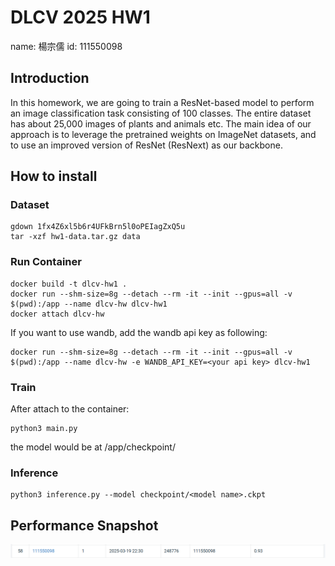 # DLCV 2025 HW1

name: 楊宗儒
id: 111550098

## Introduction

In this homework, we are going to train a ResNet-based model to perform an image classification task consisting of 100 classes. The entire dataset has about 25,000 images of plants and animals etc. 
The main idea of our approach is to leverage the pretrained weights on ImageNet datasets, and to use an improved version of ResNet (ResNext) as our backbone.

## How to install

### Dataset
```
gdown 1fx4Z6xl5b6r4UFkBrn5l0oPEIagZxQ5u
tar -xzf hw1-data.tar.gz data
```

### Run Container

```
docker build -t dlcv-hw1 .
docker run --shm-size=8g --detach --rm -it --init --gpus=all -v $(pwd):/app --name dlcv-hw dlcv-hw1
docker attach dlcv-hw
```

If you want to use wandb, add the wandb api key as following: 
```
docker run --shm-size=8g --detach --rm -it --init --gpus=all -v $(pwd):/app --name dlcv-hw -e WANDB_API_KEY=<your api key> dlcv-hw1
```

### Train

After attach to the container: 
```
python3 main.py
```

the model would be at /app/checkpoint/

### Inference

```
python3 inference.py --model checkpoint/<model name>.ckpt
```

## Performance Snapshot

![image](Performance.png)